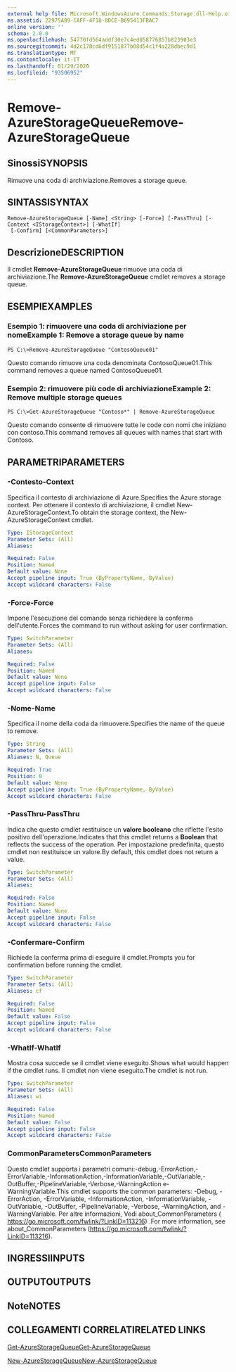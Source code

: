 ```yaml
---
external help file: Microsoft.WindowsAzure.Commands.Storage.dll-Help.xml
ms.assetid: 22975A89-CAFF-4F18-8DCE-B695413FBAC7
online version: ''
schema: 2.0.0
ms.openlocfilehash: 54770fd564addf30e7c4ed058776857b823903e3
ms.sourcegitcommit: 4d2c178cd6df9151877b08d54c1f4a228dbec9d1
ms.translationtype: MT
ms.contentlocale: it-IT
ms.lasthandoff: 01/29/2020
ms.locfileid: "93506952"
---
```

# <span data-ttu-id="cdc36-101">Remove-AzureStorageQueue</span><span class="sxs-lookup"><span data-stu-id="cdc36-101">Remove-AzureStorageQueue</span></span>

## <span data-ttu-id="cdc36-102">Sinossi</span><span class="sxs-lookup"><span data-stu-id="cdc36-102">SYNOPSIS</span></span>
<span data-ttu-id="cdc36-103">Rimuove una coda di archiviazione.</span><span class="sxs-lookup"><span data-stu-id="cdc36-103">Removes a storage queue.</span></span>

## <span data-ttu-id="cdc36-104">SINTASSI</span><span class="sxs-lookup"><span data-stu-id="cdc36-104">SYNTAX</span></span>

```
Remove-AzureStorageQueue [-Name] <String> [-Force] [-PassThru] [-Context <IStorageContext>] [-WhatIf]
 [-Confirm] [<CommonParameters>]
```

## <span data-ttu-id="cdc36-105">Descrizione</span><span class="sxs-lookup"><span data-stu-id="cdc36-105">DESCRIPTION</span></span>
<span data-ttu-id="cdc36-106">Il cmdlet **Remove-AzureStorageQueue** rimuove una coda di archiviazione.</span><span class="sxs-lookup"><span data-stu-id="cdc36-106">The **Remove-AzureStorageQueue** cmdlet removes a storage queue.</span></span>

## <span data-ttu-id="cdc36-107">ESEMPI</span><span class="sxs-lookup"><span data-stu-id="cdc36-107">EXAMPLES</span></span>

### <span data-ttu-id="cdc36-108">Esempio 1: rimuovere una coda di archiviazione per nome</span><span class="sxs-lookup"><span data-stu-id="cdc36-108">Example 1: Remove a storage queue by name</span></span>
```
PS C:\>Remove-AzureStorageQueue "ContosoQueue01"
```

<span data-ttu-id="cdc36-109">Questo comando rimuove una coda denominata ContosoQueue01.</span><span class="sxs-lookup"><span data-stu-id="cdc36-109">This command removes a queue named ContosoQueue01.</span></span>

### <span data-ttu-id="cdc36-110">Esempio 2: rimuovere più code di archiviazione</span><span class="sxs-lookup"><span data-stu-id="cdc36-110">Example 2: Remove multiple storage queues</span></span>
```
PS C:\>Get-AzureStorageQueue "Contoso*" | Remove-AzureStorageQueue
```

<span data-ttu-id="cdc36-111">Questo comando consente di rimuovere tutte le code con nomi che iniziano con contoso.</span><span class="sxs-lookup"><span data-stu-id="cdc36-111">This command removes all queues with names that start with Contoso.</span></span>

## <span data-ttu-id="cdc36-112">PARAMETRI</span><span class="sxs-lookup"><span data-stu-id="cdc36-112">PARAMETERS</span></span>

### <span data-ttu-id="cdc36-113">-Contesto</span><span class="sxs-lookup"><span data-stu-id="cdc36-113">-Context</span></span>
<span data-ttu-id="cdc36-114">Specifica il contesto di archiviazione di Azure.</span><span class="sxs-lookup"><span data-stu-id="cdc36-114">Specifies the Azure storage context.</span></span>
<span data-ttu-id="cdc36-115">Per ottenere il contesto di archiviazione, il cmdlet New-AzureStorageContext.</span><span class="sxs-lookup"><span data-stu-id="cdc36-115">To obtain the storage context, the New-AzureStorageContext cmdlet.</span></span>

```yaml
Type: IStorageContext
Parameter Sets: (All)
Aliases: 

Required: False
Position: Named
Default value: None
Accept pipeline input: True (ByPropertyName, ByValue)
Accept wildcard characters: False
```

### <span data-ttu-id="cdc36-116">-Force</span><span class="sxs-lookup"><span data-stu-id="cdc36-116">-Force</span></span>
<span data-ttu-id="cdc36-117">Impone l'esecuzione del comando senza richiedere la conferma dell'utente.</span><span class="sxs-lookup"><span data-stu-id="cdc36-117">Forces the command to run without asking for user confirmation.</span></span>

```yaml
Type: SwitchParameter
Parameter Sets: (All)
Aliases: 

Required: False
Position: Named
Default value: None
Accept pipeline input: False
Accept wildcard characters: False
```

### <span data-ttu-id="cdc36-118">-Nome</span><span class="sxs-lookup"><span data-stu-id="cdc36-118">-Name</span></span>
<span data-ttu-id="cdc36-119">Specifica il nome della coda da rimuovere.</span><span class="sxs-lookup"><span data-stu-id="cdc36-119">Specifies the name of the queue to remove.</span></span>

```yaml
Type: String
Parameter Sets: (All)
Aliases: N, Queue

Required: True
Position: 0
Default value: None
Accept pipeline input: True (ByPropertyName, ByValue)
Accept wildcard characters: False
```

### <span data-ttu-id="cdc36-120">-PassThru</span><span class="sxs-lookup"><span data-stu-id="cdc36-120">-PassThru</span></span>
<span data-ttu-id="cdc36-121">Indica che questo cmdlet restituisce un **valore booleano** che riflette l'esito positivo dell'operazione.</span><span class="sxs-lookup"><span data-stu-id="cdc36-121">Indicates that this cmdlet returns a **Boolean** that reflects the success of the operation.</span></span>
<span data-ttu-id="cdc36-122">Per impostazione predefinita, questo cmdlet non restituisce un valore.</span><span class="sxs-lookup"><span data-stu-id="cdc36-122">By default, this cmdlet does not return a value.</span></span>

```yaml
Type: SwitchParameter
Parameter Sets: (All)
Aliases: 

Required: False
Position: Named
Default value: None
Accept pipeline input: False
Accept wildcard characters: False
```

### <span data-ttu-id="cdc36-123">-Confermare</span><span class="sxs-lookup"><span data-stu-id="cdc36-123">-Confirm</span></span>
<span data-ttu-id="cdc36-124">Richiede la conferma prima di eseguire il cmdlet.</span><span class="sxs-lookup"><span data-stu-id="cdc36-124">Prompts you for confirmation before running the cmdlet.</span></span>

```yaml
Type: SwitchParameter
Parameter Sets: (All)
Aliases: cf

Required: False
Position: Named
Default value: False
Accept pipeline input: False
Accept wildcard characters: False
```

### <span data-ttu-id="cdc36-125">-WhatIf</span><span class="sxs-lookup"><span data-stu-id="cdc36-125">-WhatIf</span></span>
<span data-ttu-id="cdc36-126">Mostra cosa succede se il cmdlet viene eseguito.</span><span class="sxs-lookup"><span data-stu-id="cdc36-126">Shows what would happen if the cmdlet runs.</span></span>
<span data-ttu-id="cdc36-127">Il cmdlet non viene eseguito.</span><span class="sxs-lookup"><span data-stu-id="cdc36-127">The cmdlet is not run.</span></span>

```yaml
Type: SwitchParameter
Parameter Sets: (All)
Aliases: wi

Required: False
Position: Named
Default value: False
Accept pipeline input: False
Accept wildcard characters: False
```

### <span data-ttu-id="cdc36-128">CommonParameters</span><span class="sxs-lookup"><span data-stu-id="cdc36-128">CommonParameters</span></span>
<span data-ttu-id="cdc36-129">Questo cmdlet supporta i parametri comuni:-debug,-ErrorAction,-ErrorVariable,-InformationAction,-InformationVariable,-OutVariable,-OutBuffer,-PipelineVariable,-Verbose,-WarningAction e-WarningVariable.</span><span class="sxs-lookup"><span data-stu-id="cdc36-129">This cmdlet supports the common parameters: -Debug, -ErrorAction, -ErrorVariable, -InformationAction, -InformationVariable, -OutVariable, -OutBuffer, -PipelineVariable, -Verbose, -WarningAction, and -WarningVariable.</span></span> <span data-ttu-id="cdc36-130">Per altre informazioni, Vedi about_CommonParameters ( https://go.microsoft.com/fwlink/?LinkID=113216) .</span><span class="sxs-lookup"><span data-stu-id="cdc36-130">For more information, see about_CommonParameters (https://go.microsoft.com/fwlink/?LinkID=113216).</span></span>

## <span data-ttu-id="cdc36-131">INGRESSI</span><span class="sxs-lookup"><span data-stu-id="cdc36-131">INPUTS</span></span>

## <span data-ttu-id="cdc36-132">OUTPUT</span><span class="sxs-lookup"><span data-stu-id="cdc36-132">OUTPUTS</span></span>

## <span data-ttu-id="cdc36-133">Note</span><span class="sxs-lookup"><span data-stu-id="cdc36-133">NOTES</span></span>

## <span data-ttu-id="cdc36-134">COLLEGAMENTI CORRELATI</span><span class="sxs-lookup"><span data-stu-id="cdc36-134">RELATED LINKS</span></span>

[<span data-ttu-id="cdc36-135">Get-AzureStorageQueue</span><span class="sxs-lookup"><span data-stu-id="cdc36-135">Get-AzureStorageQueue</span></span>](./Get-AzureStorageQueue.md)

[<span data-ttu-id="cdc36-136">New-AzureStorageQueue</span><span class="sxs-lookup"><span data-stu-id="cdc36-136">New-AzureStorageQueue</span></span>](./New-AzureStorageQueue.md)
